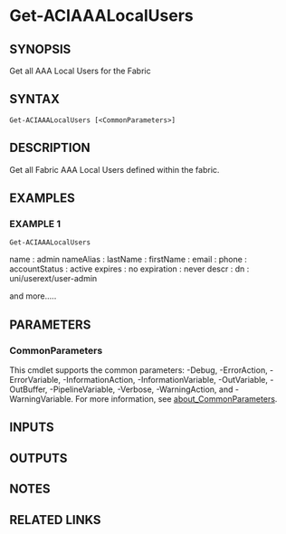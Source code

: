 ﻿---
external help file: ACI-PoSH-help.xml
Module Name: ACI-PoSH
online version:
schema: 2.0.0
---

# Get-ACIAAALocalUsers

## SYNOPSIS
Get all AAA Local Users for the Fabric

## SYNTAX

```
Get-ACIAAALocalUsers [<CommonParameters>]
```

## DESCRIPTION
Get all Fabric AAA Local Users defined within the fabric.

## EXAMPLES

### EXAMPLE 1
```
Get-ACIAAALocalUsers
```

name          : admin nameAlias     :  lastName      :  firstName     :  email         :  phone         :  accountStatus : active expires       : no expiration    : never descr         :  dn            : uni/userext/user-admin

and more.....

## PARAMETERS

### CommonParameters
This cmdlet supports the common parameters: -Debug, -ErrorAction, -ErrorVariable, -InformationAction, -InformationVariable, -OutVariable, -OutBuffer, -PipelineVariable, -Verbose, -WarningAction, and -WarningVariable. For more information, see [about_CommonParameters](http://go.microsoft.com/fwlink/?LinkID=113216).

## INPUTS

## OUTPUTS

## NOTES

## RELATED LINKS
